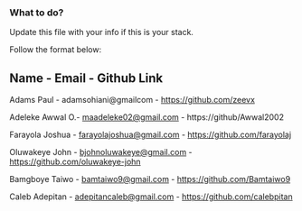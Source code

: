 ### What to do?

Update this file with your info if this is your stack.

Follow the format below:

 Name        -   Email                -  Github Link             
-----------------------------------------------------------------
 Adams Paul     -  adamsohiani@gmailcom  -  https://github.com/zeevx 
 
Adeleke Awwal O.-  maadeleke02@gmail.com -  https://github/Awwal2002
 
Farayola Joshua -  farayolajoshua@gmail.com - https://github.com/farayolaj

Oluwakeye John - bjohnoluwakeye@gmail.com - https://github.com/oluwakeye-john

Bamgboye Taiwo - bamtaiwo9@gmail.com - https://github.com/Bamtaiwo9

 Caleb Adepitan - adepitancaleb@gmail.com - https://github.com/calebpitan
